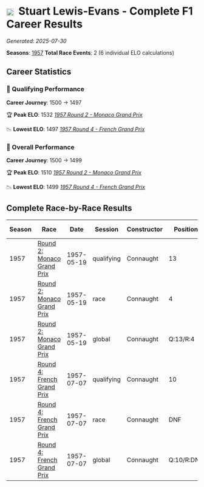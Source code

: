 # <img src="https://upload.wikimedia.org/wikipedia/commons/thumb/8/83/Flag_of_the_United_Kingdom_%283-5%29.svg/512px-Flag_of_the_United_Kingdom_%283-5%29.svg.png?20250726143817" alt="United Kingdom" width="20" height="auto" style="vertical-align: middle; margin-right: 5px;" onerror="this.outerHTML='🇬🇧'; this.style.marginRight='5px';"/> Stuart Lewis-Evans - Complete F1 Career Results

*Generated: 2025-07-30*

**Seasons**: [1957](../seasons/1957-season-report.md)
**Total Race Events**: 2 (6 individual ELO calculations)

## Career Statistics

### 🏁 Qualifying Performance
**Career Journey**: 1500 → 1497

🏆 **Peak ELO**: 1532
   *[1957 Round 2 - Monaco Grand Prix](../seasons/1957-season-report.md#round-2-monaco-grand-prix)*

📉 **Lowest ELO**: 1497
   *[1957 Round 4 - French Grand Prix](../seasons/1957-season-report.md#round-4-french-grand-prix)*

### 🌟 Overall Performance
**Career Journey**: 1500 → 1499

🏆 **Peak ELO**: 1510
   *[1957 Round 2 - Monaco Grand Prix](../seasons/1957-season-report.md#round-2-monaco-grand-prix)*

📉 **Lowest ELO**: 1499
   *[1957 Round 4 - French Grand Prix](../seasons/1957-season-report.md#round-4-french-grand-prix)*


## Complete Race-by-Race Results

| Season | Race | Date | Session | Constructor | Position | Starting ELO | ELO Change | Final ELO | Teammate |
|--------|------|------|---------|-------------|----------|--------------|------------|-----------|----------|
| 1957 | [Round 2: Monaco Grand Prix](../seasons/1957-season-report.md#round-2-monaco-grand-prix) | 1957-05-19 | qualifying | Connaught | 13 | 1500 | +32 | 1532 | <img src="https://upload.wikimedia.org/wikipedia/commons/thumb/8/83/Flag_of_the_United_Kingdom_%283-5%29.svg/512px-Flag_of_the_United_Kingdom_%283-5%29.svg.png?20250726143817" alt="United Kingdom" width="20" height="auto" style="vertical-align: middle; margin-right: 5px;" onerror="this.outerHTML='🇬🇧'; this.style.marginRight='5px';"/> Ivor Bueb |
| 1957 | [Round 2: Monaco Grand Prix](../seasons/1957-season-report.md#round-2-monaco-grand-prix) | 1957-05-19 | race | Connaught | 4 | 1500 | N/A | 1500 | <img src="https://upload.wikimedia.org/wikipedia/commons/thumb/8/83/Flag_of_the_United_Kingdom_%283-5%29.svg/512px-Flag_of_the_United_Kingdom_%283-5%29.svg.png?20250726143817" alt="United Kingdom" width="20" height="auto" style="vertical-align: middle; margin-right: 5px;" onerror="this.outerHTML='🇬🇧'; this.style.marginRight='5px';"/> Ivor Bueb |
| 1957 | [Round 2: Monaco Grand Prix](../seasons/1957-season-report.md#round-2-monaco-grand-prix) | 1957-05-19 | global | Connaught | Q:13/R:4 | 1500 | +10 | 1510 | <img src="https://upload.wikimedia.org/wikipedia/commons/thumb/8/83/Flag_of_the_United_Kingdom_%283-5%29.svg/512px-Flag_of_the_United_Kingdom_%283-5%29.svg.png?20250726143817" alt="United Kingdom" width="20" height="auto" style="vertical-align: middle; margin-right: 5px;" onerror="this.outerHTML='🇬🇧'; this.style.marginRight='5px';"/> Ivor Bueb |
| 1957 | [Round 4: French Grand Prix](../seasons/1957-season-report.md#round-4-french-grand-prix) | 1957-07-07 | qualifying | Connaught | 10 | 1532 | -35 | 1497 | <img src="https://upload.wikimedia.org/wikipedia/commons/thumb/8/83/Flag_of_the_United_Kingdom_%283-5%29.svg/512px-Flag_of_the_United_Kingdom_%283-5%29.svg.png?20250726143817" alt="United Kingdom" width="20" height="auto" style="vertical-align: middle; margin-right: 5px;" onerror="this.outerHTML='🇬🇧'; this.style.marginRight='5px';"/> Roy Salvadori |
| 1957 | [Round 4: French Grand Prix](../seasons/1957-season-report.md#round-4-french-grand-prix) | 1957-07-07 | race | Connaught | DNF | 1500 | N/A | 1500 | <img src="https://upload.wikimedia.org/wikipedia/commons/thumb/8/83/Flag_of_the_United_Kingdom_%283-5%29.svg/512px-Flag_of_the_United_Kingdom_%283-5%29.svg.png?20250726143817" alt="United Kingdom" width="20" height="auto" style="vertical-align: middle; margin-right: 5px;" onerror="this.outerHTML='🇬🇧'; this.style.marginRight='5px';"/> Roy Salvadori |
| 1957 | [Round 4: French Grand Prix](../seasons/1957-season-report.md#round-4-french-grand-prix) | 1957-07-07 | global | Connaught | Q:10/R:DNF | 1510 | -10 | 1499 | <img src="https://upload.wikimedia.org/wikipedia/commons/thumb/8/83/Flag_of_the_United_Kingdom_%283-5%29.svg/512px-Flag_of_the_United_Kingdom_%283-5%29.svg.png?20250726143817" alt="United Kingdom" width="20" height="auto" style="vertical-align: middle; margin-right: 5px;" onerror="this.outerHTML='🇬🇧'; this.style.marginRight='5px';"/> Roy Salvadori |
